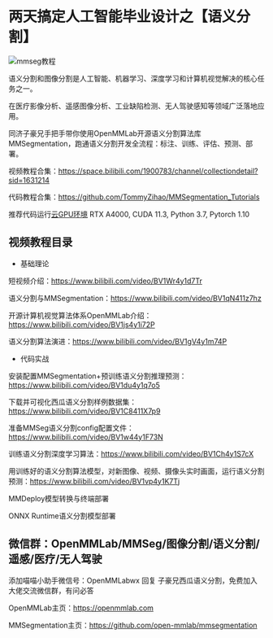 # 两天搞定人工智能毕业设计之【语义分割】

![mmseg教程](https://zihao-openmmlab.obs.cn-east-3.myhuaweicloud.com/20230130-mmseg/dataset/watermelon/meta/mmseg_outline3.jpg)

语义分割和图像分割是人工智能、机器学习、深度学习和计算机视觉解决的核心任务之一。

在医疗影像分析、遥感图像分析、工业缺陷检测、无人驾驶感知等领域广泛落地应用。

同济子豪兄手把手带你使用OpenMMLab开源语义分割算法库MMSegmentation，跑通语义分割开发全流程：标注、训练、评估、预测、部署。

视频教程合集：https://space.bilibili.com/1900783/channel/collectiondetail?sid=1631214

代码教程合集：https://github.com/TommyZihao/MMSegmentation_Tutorials

推荐代码运行[云GPU环境](https://featurize.cn?s=d7ce99f842414bfcaea5662a97581bd1) RTX A4000, CUDA 11.3, Python 3.7, Pytorch 1.10 

## 视频教程目录

- 基础理论

短视频介绍：https://www.bilibili.com/video/BV1Wr4y1d7Tr

语义分割与MMSegmentation：https://www.bilibili.com/video/BV1qN411z7hz

开源计算机视觉算法体系OpenMMLab介绍：https://www.bilibili.com/video/BV1js4y1i72P

语义分割算法演进：https://www.bilibili.com/video/BV1gV4y1m74P

- 代码实战

安装配置MMSegmentation+预训练语义分割推理预测：https://www.bilibili.com/video/BV1du4y1q7o5

下载并可视化西瓜语义分割样例数据集：https://www.bilibili.com/video/BV1C8411X7p9

准备MMSeg语义分割config配置文件：https://www.bilibili.com/video/BV1w44y1F73N

训练语义分割深度学习算法：https://www.bilibili.com/video/BV1Ch4y1S7cX

用训练好的语义分割算法模型，对新图像、视频、摄像头实时画面，运行语义分割预测：https://www.bilibili.com/video/BV1vp4y1K7Tj

MMDeploy模型转换与终端部署

ONNX Runtime语义分割模型部署

## 微信群：OpenMMLab/MMSeg/图像分割/语义分割/遥感/医疗/无人驾驶

添加喵喵小助手微信号：OpenMMLabwx 回复 子豪兄西瓜语义分割，免费加入大佬交流微信群，有问必答

OpenMMLab主页：https://openmmlab.com

MMSegmentation主页：https://github.com/open-mmlab/mmsegmentation


